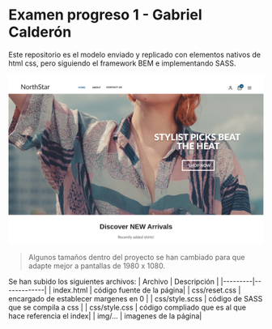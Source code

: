 # Examen progreso 1 - Gabriel Calderón

Este repositorio es el modelo enviado y replicado con elementos nativos de html css, pero siguiendo el framework BEM e implementando SASS.

![Imagen refencial figma](./img/readme_sample.png)

> Algunos tamaños dentro del proyecto se han cambiado para que adapte mejor a pantallas de 1980 x 1080.

Se han subido los siguientes archivos:
| Archivo | Descripción |
|---------|-------------|
| index.html | código fuente de la página|
| css/reset.css | encargado de establecer margenes en 0 |
| css/style.scss | código de SASS que se compila a css |
| css/style.css | código compliado que es al que hace referencia el index|
| img/... | imagenes de la página|

